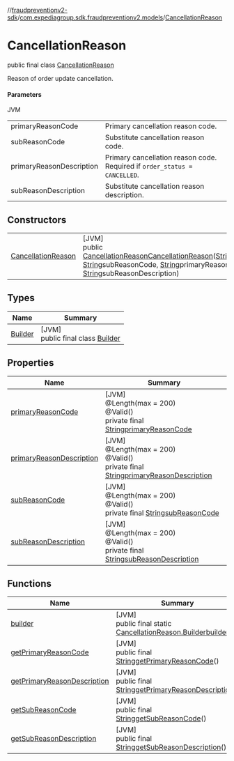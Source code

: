 //[fraudpreventionv2-sdk](../../../index.md)/[com.expediagroup.sdk.fraudpreventionv2.models](../index.md)/[CancellationReason](index.md)

# CancellationReason

public final class [CancellationReason](index.md)

Reason of order update cancellation.

#### Parameters

JVM

| | |
|---|---|
| primaryReasonCode | Primary cancellation reason code. |
| subReasonCode | Substitute cancellation reason code. |
| primaryReasonDescription | Primary cancellation reason code. Required if `order_status = CANCELLED`. |
| subReasonDescription | Substitute cancellation reason description. |

## Constructors

| | |
|---|---|
| [CancellationReason](-cancellation-reason.md) | [JVM]<br>public [CancellationReason](index.md)[CancellationReason](-cancellation-reason.md)([String](https://docs.oracle.com/javase/8/docs/api/java/lang/String.html)primaryReasonCode, [String](https://docs.oracle.com/javase/8/docs/api/java/lang/String.html)subReasonCode, [String](https://docs.oracle.com/javase/8/docs/api/java/lang/String.html)primaryReasonDescription, [String](https://docs.oracle.com/javase/8/docs/api/java/lang/String.html)subReasonDescription) |

## Types

| Name | Summary |
|---|---|
| [Builder](-builder/index.md) | [JVM]<br>public final class [Builder](-builder/index.md) |

## Properties

| Name | Summary |
|---|---|
| [primaryReasonCode](index.md#-194777515%2FProperties%2F-173342751) | [JVM]<br>@Length(max = 200)<br>@Valid()<br>private final [String](https://docs.oracle.com/javase/8/docs/api/java/lang/String.html)[primaryReasonCode](index.md#-194777515%2FProperties%2F-173342751) |
| [primaryReasonDescription](index.md#-1889225796%2FProperties%2F-173342751) | [JVM]<br>@Length(max = 200)<br>@Valid()<br>private final [String](https://docs.oracle.com/javase/8/docs/api/java/lang/String.html)[primaryReasonDescription](index.md#-1889225796%2FProperties%2F-173342751) |
| [subReasonCode](index.md#-733990185%2FProperties%2F-173342751) | [JVM]<br>@Length(max = 200)<br>@Valid()<br>private final [String](https://docs.oracle.com/javase/8/docs/api/java/lang/String.html)[subReasonCode](index.md#-733990185%2FProperties%2F-173342751) |
| [subReasonDescription](index.md#-263407366%2FProperties%2F-173342751) | [JVM]<br>@Length(max = 200)<br>@Valid()<br>private final [String](https://docs.oracle.com/javase/8/docs/api/java/lang/String.html)[subReasonDescription](index.md#-263407366%2FProperties%2F-173342751) |

## Functions

| Name | Summary |
|---|---|
| [builder](builder.md) | [JVM]<br>public final static [CancellationReason.Builder](-builder/index.md)[builder](builder.md)() |
| [getPrimaryReasonCode](get-primary-reason-code.md) | [JVM]<br>public final [String](https://docs.oracle.com/javase/8/docs/api/java/lang/String.html)[getPrimaryReasonCode](get-primary-reason-code.md)() |
| [getPrimaryReasonDescription](get-primary-reason-description.md) | [JVM]<br>public final [String](https://docs.oracle.com/javase/8/docs/api/java/lang/String.html)[getPrimaryReasonDescription](get-primary-reason-description.md)() |
| [getSubReasonCode](get-sub-reason-code.md) | [JVM]<br>public final [String](https://docs.oracle.com/javase/8/docs/api/java/lang/String.html)[getSubReasonCode](get-sub-reason-code.md)() |
| [getSubReasonDescription](get-sub-reason-description.md) | [JVM]<br>public final [String](https://docs.oracle.com/javase/8/docs/api/java/lang/String.html)[getSubReasonDescription](get-sub-reason-description.md)() |
